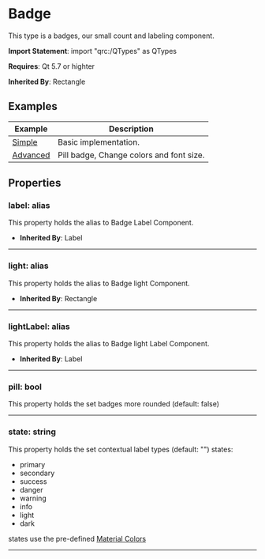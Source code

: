 # Badge

This type is a badges, our small count and labeling component.


**Import Statement**: import "qrc:/QTypes" as QTypes

**Requires**: Qt 5.7 or highter

**Inherited By**: Rectangle


## Examples

| Example   | Description |
| ------ | ------ |
| [Simple](https://github.com/RicGuerra/QTypes/tree/master/Examples/Badge/Simple.qml)             | Basic implementation.
| [Advanced](https://github.com/RicGuerra/QTypes/tree/master/Examples/Badge/Advanced.qml)         | Pill badge, Change colors and font size.



## Properties

### label: alias

This property holds the alias to Badge Label Component.
- **Inherited By**: Label

----

### light: alias

This property holds the alias to Badge light Component.
- **Inherited By**: Rectangle

---

### lightLabel: alias

This property holds the alias to Badge light Label Component.
- **Inherited By**: Label

----

### pill: bool

This property holds the set badges more rounded (default: false)

----

### state: string

This property holds the set contextual label types (default: "") states:

- primary
- secondary
- success
- danger
- warning
- info
- light
- dark

states use the pre-defined [Material Colors](https://doc.qt.io/qt-5/qtquickcontrols2-material.html#pre-defined-material-colors)

----

